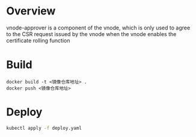 # Overview
vnode-approver is a component of the vnode, which is only used to agree to the CSR request issued by the vnode when the vnode enables the certificate rolling function
# Build
```
docker build -t <镜像仓库地址> .
docker push <镜像仓库地址>
```
# Deploy
```bash
kubectl apply -f deploy.yaml
```
